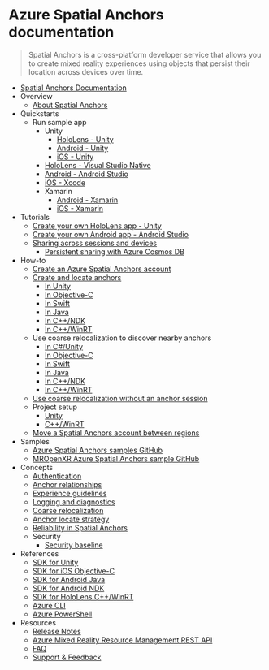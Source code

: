 # Azure Spatial Anchors documentation
> Spatial Anchors is a cross-platform developer service that allows you to create mixed reality experiences using objects that persist their location across devices over time.
  - [Spatial Anchors Documentation](https://learn.microsoft.com/en-us/azure/spatial-anchors/)
  - Overview
    - [About Spatial Anchors](https://learn.microsoft.com/en-us/azure/spatial-anchors/overview)
  - Quickstarts
    - Run sample app
      - Unity
        - [HoloLens - Unity](https://learn.microsoft.com/en-us/azure/spatial-anchors/quickstarts/get-started-unity-hololens)
        - [Android - Unity](https://learn.microsoft.com/en-us/azure/spatial-anchors/quickstarts/get-started-unity-android)
        - [iOS - Unity](https://learn.microsoft.com/en-us/azure/spatial-anchors/quickstarts/get-started-unity-ios)
      - [HoloLens - Visual Studio Native](https://learn.microsoft.com/en-us/azure/spatial-anchors/quickstarts/get-started-hololens)
      - [Android - Android Studio](https://learn.microsoft.com/en-us/azure/spatial-anchors/quickstarts/get-started-android)
      - [iOS - Xcode](https://learn.microsoft.com/en-us/azure/spatial-anchors/quickstarts/get-started-ios)
      - Xamarin
        - [Android - Xamarin](https://learn.microsoft.com/en-us/azure/spatial-anchors/quickstarts/get-started-xamarin-android)
        - [iOS - Xamarin](https://learn.microsoft.com/en-us/azure/spatial-anchors/quickstarts/get-started-xamarin-ios)
  - Tutorials
    - [Create your own HoloLens app - Unity](https://learn.microsoft.com/en-us/azure/spatial-anchors/tutorials/tutorial-new-unity-hololens-app)
    - [Create your own Android app - Android Studio](https://learn.microsoft.com/en-us/azure/spatial-anchors/tutorials/tutorial-new-android-app)
    - [Sharing across sessions and devices](https://learn.microsoft.com/en-us/azure/spatial-anchors/tutorials/tutorial-share-anchors-across-devices)
      - [Persistent sharing with Azure Cosmos DB](https://learn.microsoft.com/en-us/azure/spatial-anchors/tutorials/tutorial-use-cosmos-db-to-store-anchors)
  - How-to
    - [Create an Azure Spatial Anchors account](https://learn.microsoft.com/en-us/azure/spatial-anchors/how-tos/create-asa-account)
    - [Create and locate anchors](https://learn.microsoft.com/en-us/azure/spatial-anchors/create-locate-anchors-overview)
      - [In Unity](https://learn.microsoft.com/en-us/azure/spatial-anchors/how-tos/create-locate-anchors-unity)
      - [In Objective-C](https://learn.microsoft.com/en-us/azure/spatial-anchors/how-tos/create-locate-anchors-objc)
      - [In Swift](https://learn.microsoft.com/en-us/azure/spatial-anchors/how-tos/create-locate-anchors-swift)
      - [In Java](https://learn.microsoft.com/en-us/azure/spatial-anchors/how-tos/create-locate-anchors-java)
      - [In C++/NDK](https://learn.microsoft.com/en-us/azure/spatial-anchors/how-tos/create-locate-anchors-cpp-ndk)
      - [In C++/WinRT](https://learn.microsoft.com/en-us/azure/spatial-anchors/how-tos/create-locate-anchors-cpp-winrt)
    - Use coarse relocalization to discover nearby anchors
      - [In C#/Unity](https://learn.microsoft.com/en-us/azure/spatial-anchors/how-tos/set-up-coarse-reloc-unity)
      - [In Objective-C](https://learn.microsoft.com/en-us/azure/spatial-anchors/how-tos/set-up-coarse-reloc-objc)
      - [In Swift](https://learn.microsoft.com/en-us/azure/spatial-anchors/how-tos/set-up-coarse-reloc-swift)
      - [In Java](https://learn.microsoft.com/en-us/azure/spatial-anchors/how-tos/set-up-coarse-reloc-java)
      - [In C++/NDK](https://learn.microsoft.com/en-us/azure/spatial-anchors/how-tos/set-up-coarse-reloc-cpp-ndk)
      - [In C++/WinRT](https://learn.microsoft.com/en-us/azure/spatial-anchors/how-tos/set-up-coarse-reloc-cpp-winrt)
    - [Use coarse relocalization without an anchor session](https://learn.microsoft.com/en-us/azure/spatial-anchors/how-tos/use-coarse-relocalization-without-anchor-session)
    - Project setup
      - [Unity](https://learn.microsoft.com/en-us/azure/spatial-anchors/how-tos/setup-unity-project)
      - [C++/WinRT](https://learn.microsoft.com/en-us/azure/spatial-anchors/how-tos/setup-cpp-winrt-project)
    - [Move a Spatial Anchors account between regions](https://learn.microsoft.com/en-us/azure/spatial-anchors/how-tos/move-azure-spatial-anchors-account)
  - Samples
    - [Azure Spatial Anchors samples GitHub](https://github.com/Azure/azure-spatial-anchors-samples)
    - [MROpenXR Azure Spatial Anchors sample GitHub](https://github.com/microsoft/OpenXR-Unity-MixedReality-Samples)
  - Concepts
    - [Authentication](https://learn.microsoft.com/en-us/azure/spatial-anchors/concepts/authentication)
    - [Anchor relationships](https://learn.microsoft.com/en-us/azure/spatial-anchors/concepts/anchor-relationships-way-finding)
    - [Experience guidelines](https://learn.microsoft.com/en-us/azure/spatial-anchors/concepts/guidelines-effective-anchor-experiences)
    - [Logging and diagnostics](https://learn.microsoft.com/en-us/azure/spatial-anchors/concepts/logging-diagnostics)
    - [Coarse relocalization](https://learn.microsoft.com/en-us/azure/spatial-anchors/concepts/coarse-reloc)
    - [Anchor locate strategy](https://learn.microsoft.com/en-us/azure/spatial-anchors/concepts/anchor-locate-strategy)
    - [Reliability in Spatial Anchors](https://learn.microsoft.com/en-us/azure/spatial-anchors/concepts/reliability-spatial-anchors)
    - Security
      - [Security baseline](https://learn.microsoft.com/security/benchmark/azure/baselines/azure-spatial-anchors-security-baseline?toc=/azure/spatial-anchors/toc.json)
  - References
    - [SDK for Unity](https://learn.microsoft.com/dotnet/api/Microsoft.Azure.SpatialAnchors/)
    - [SDK for iOS Objective-C](https://learn.microsoft.com/objectivec/api/spatial-anchors/)
    - [SDK for Android Java](https://learn.microsoft.com/java/api/com.microsoft.azure.spatialanchors/)
    - [SDK for Android NDK](https://learn.microsoft.com/cpp/api/spatial-anchors/ndk/)
    - [SDK for HoloLens C++/WinRT](https://learn.microsoft.com/cpp/api/spatial-anchors/winrt/)
    - [Azure CLI](https://learn.microsoft.com/cli/azure/spatial-anchors-account)
    - [Azure PowerShell](https://learn.microsoft.com/powershell/module/az.mixedreality)
  - Resources
    - [Release Notes](https://github.com/Azure/azure-spatial-anchors-samples/releases)
    - [Azure Mixed Reality Resource Management REST API](https://learn.microsoft.com/rest/api/mixedreality/)
    - [FAQ](https://learn.microsoft.com/en-us/azure/spatial-anchors/spatial-anchor-faq.yml)
    - [Support & Feedback](https://learn.microsoft.com/en-us/azure/spatial-anchors/spatial-anchor-support)
